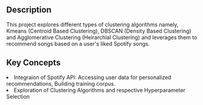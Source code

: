 <h2>Description</h2>
<p>This project explores different types of clustering algorithms namely, Kmeans (Centroid Based Clustering), DBSCAN (Density Based Clustering) and Agglomerative Clustering (Heirarchial Clustering) and leverages them to recommend songs based on a user's liked Spotify songs.</p>
<h2>Key Concepts</h2>
<li>Integraion of Spotify API:  Accessing user data for personalized recommendations, Building training corpus. </li>
<li>Exploration of Clustering Algorithms and respective Hyperparameter Selection</li>
